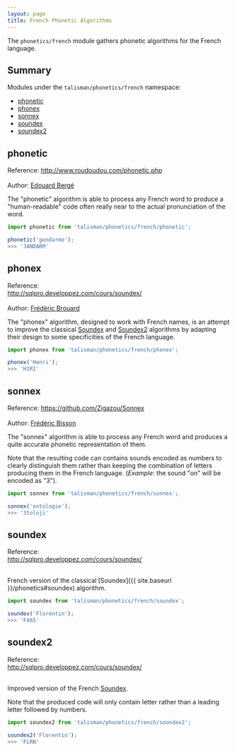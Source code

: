 ```yaml
---
layout: page
title: French Phonetic Algorithms
---
```


The `phonetics/french` module gathers phonetic algorithms for the French language.

## Summary

Modules under the `talisman/phonetics/french` namespace:

* [phonetic](#phonetic)
* [phonex](#phonex)
* [sonnex](#sonnex)
* [soundex](#soundex)
* [soundex2](#soundex2)

<h2 id="phonetic">phonetic</h2>

<span class="marginnote">
  Reference: <a href="http://www.roudoudou.com/phonetic.php">http://www.roudoudou.com/phonetic.php</a><br><br>
</span>

<span class="marginnote">
  Author: <a href="http://www.roudoudou.com/">Edouard Bergé</a>
</span>

The "phonetic" algorithm is able to process any French word to produce a "human-readable" code often really near to the actual pronunciation of the word.

```js
import phonetic from 'talisman/phonetics/french/phonetic';

phonetic('gendarme');
>>> 'JANDARM'
```

<div id="phonetic-mount"></div>

<h2 id="phonex">phonex</h2>

<span class="marginnote">
  Reference:<br><a href="http://sqlpro.developpez.com/cours/soundex/">http://sqlpro.developpez.com/cours/soundex/</a><br><br>
</span>

<span class="marginnote">
  Author: <u>Frédéric Brouard</u>
</span>

The "phonex" algorithm, designed to work with French names, is an attempt to improve the classical [Soundex](#soundex) and [Soundex2](#soundex2) algorithms by adapting their design to some specificities of the French language.

```js
import phonex from 'talisman/phonetics/french/phonex';

phonex('Henri');
>>> 'H1RI'
```

<div id="phonex-mount"></div>

<h2 id="sonnex">sonnex</h2>

<span class="marginnote">
  Reference: <a href="https://github.com/Zigazou/Sonnex">https://github.com/Zigazou/Sonnex</a><br><br>
</span>

<span class="marginnote">
  Author: <a href="https://github.com/Zigazou">Frédéric Bisson</a>
</span>

The "sonnex" algorithm is able to process any French word and produces a quite accurate phonetic representation of them.

Note that the resulting code can contains sounds encoded as numbers to clearly distinguish them rather than keeping the combination of letters producing them in the French language. (<em>Example</em>: the sound "on" will be encoded as "3").

```js
import sonnex from 'talisman/phonetics/french/sonnex';

sonnex('ontologie');
>>> '3toloji'
```

<div id="sonnex-mount"></div>

<h2 id="soundex">soundex</h2>

<span class="marginnote">
  Reference:<br><a href="http://sqlpro.developpez.com/cours/soundex/">http://sqlpro.developpez.com/cours/soundex/</a><br><br>
</span>

French version of the classical [Soundex]({{ site.baseurl }}/phonetics#soundex) algorithm.

```js
import soundex from 'talisman/phonetics/french/soundex';

soundex('Florentin');
>>> 'F465'
```

<div id="soundex-mount"></div>

<h2 id="soundex2">soundex2</h2>

<span class="marginnote">
  Reference:<br><a href="http://sqlpro.developpez.com/cours/soundex2/">http://sqlpro.developpez.com/cours/soundex/</a><br><br>
</span>

Improved version of the French [Soundex](#soundex).

Note that the produced code will only contain letter rather than a leading letter followed by numbers.

```js
import soundex2 from 'talisman/phonetics/french/soundex2';

soundex2('Florentin');
>>> 'FLRN'
```

<div id="soundex2-mount"></div>

<script src="{{ site.baseurl }}/assets/dist/phonetics-french.js"></script>
